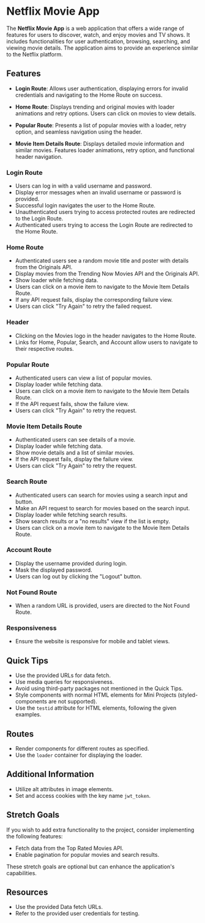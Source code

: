# Netflix Movie App

The **Netflix Movie App** is a web application that offers a wide range of features for users to discover, watch, and enjoy movies and TV shows. It includes functionalities for user authentication, browsing, searching, and viewing movie details. The application aims to provide an experience similar to the Netflix platform.

## Features
- **Login Route**: Allows user authentication, displaying errors for invalid credentials and navigating to the Home Route on success.

- **Home Route**: Displays trending and original movies with loader animations and retry options. Users can click on movies to view details.

- **Popular Route**: Presents a list of popular movies with a loader, retry option, and seamless navigation using the header.

- **Movie Item Details Route**: Displays detailed movie information and similar movies. Features loader animations, retry option, and functional header navigation.

### Login Route

- Users can log in with a valid username and password.
- Display error messages when an invalid username or password is provided.
- Successful login navigates the user to the Home Route.
- Unauthenticated users trying to access protected routes are redirected to the Login Route.
- Authenticated users trying to access the Login Route are redirected to the Home Route.

### Home Route

- Authenticated users see a random movie title and poster with details from the Originals API.
- Display movies from the Trending Now Movies API and the Originals API.
- Show loader while fetching data.
- Users can click on a movie item to navigate to the Movie Item Details Route.
- If any API request fails, display the corresponding failure view.
- Users can click "Try Again" to retry the failed request.

### Header

- Clicking on the Movies logo in the header navigates to the Home Route.
- Links for Home, Popular, Search, and Account allow users to navigate to their respective routes.

### Popular Route

- Authenticated users can view a list of popular movies.
- Display loader while fetching data.
- Users can click on a movie item to navigate to the Movie Item Details Route.
- If the API request fails, show the failure view.
- Users can click "Try Again" to retry the request.

### Movie Item Details Route

- Authenticated users can see details of a movie.
- Display loader while fetching data.
- Show movie details and a list of similar movies.
- If the API request fails, display the failure view.
- Users can click "Try Again" to retry the request.

### Search Route

- Authenticated users can search for movies using a search input and button.
- Make an API request to search for movies based on the search input.
- Display loader while fetching search results.
- Show search results or a "no results" view if the list is empty.
- Users can click on a movie item to navigate to the Movie Item Details Route.

### Account Route

- Display the username provided during login.
- Mask the displayed password.
- Users can log out by clicking the "Logout" button.

### Not Found Route

- When a random URL is provided, users are directed to the Not Found Route.

### Responsiveness

- Ensure the website is responsive for mobile and tablet views.

## Quick Tips

- Use the provided URLs for data fetch.
- Use media queries for responsiveness.
- Avoid using third-party packages not mentioned in the Quick Tips.
- Style components with normal HTML elements for Mini Projects (styled-components are not supported).
- Use the `testid` attribute for HTML elements, following the given examples.

## Routes

- Render components for different routes as specified.
- Use the `loader` container for displaying the loader.

## Additional Information

- Utilize alt attributes in image elements.
- Set and access cookies with the key name `jwt_token`.

## Stretch Goals

If you wish to add extra functionality to the project, consider implementing the following features:

- Fetch data from the Top Rated Movies API.
- Enable pagination for popular movies and search results.

These stretch goals are optional but can enhance the application's capabilities.

## Resources

- Use the provided Data fetch URLs.
- Refer to the provided user credentials for testing.
